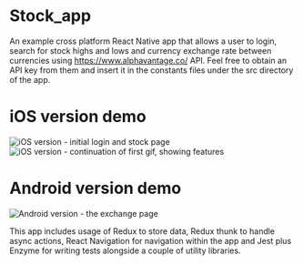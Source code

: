 # Stock_app
An example cross platform React Native app that allows a user to login, search for stock highs and lows and currency exchange rate between currencies using https://www.alphavantage.co/ API. Feel free to obtain an API key from them and insert it in the constants files under the src directory of the app.

# iOS version demo
![iOS version - initial login and stock page](https://media.giphy.com/media/SGGFhL4tIaptMTwrbI/giphy.gif)
![iOS version - continuation of first gif, showing features](https://media.giphy.com/media/1j9ez39lm1UApcuL3X/giphy.gif)
# Android version demo
![Android version - the exchange page](https://media.giphy.com/media/ulJqk3mYjsoNJUA17A/giphy.gif)

This app includes usage of Redux to store data, Redux thunk to handle async actions, React Navigation for navigation within the app and Jest plus Enzyme for writing tests alongside a couple of utility libraries.
